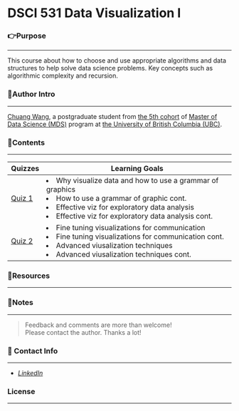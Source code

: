 # DSCI 531 Data Visualization I

### **:point_right:Purpose**
---
This course about how to choose and use appropriate algorithms and data structures to help solve data science problems. Key concepts such as algorithmic complexity and recursion.



### **:running:Author Intro**
---
[Chuang Wang](https://www.linkedin.com/in/chuangw/), a postgraduate student from [the 5th cohort](https://masterdatascience.ubc.ca/student-success-stories/welcome-virtually-mds-class-2021) of [Master of Data Science (MDS)](https://masterdatascience.ubc.ca/) program at [the University of British Columbia (UBC)](https://www.ubc.ca/).

### **:bookmark_tabs:Contents**
---
| Quizzes | Learning Goals 	|
|--------	|----------------	|
| [Quiz 1]() 	|   <li>Why visualize data and how to use a grammar of graphics</li>  <li>How to use a grammar of graphic cont.</li> <li>Effective viz for exploratory data analysis</li> <li>Effective viz for exploratory data analysis cont.</li> |
| [Quiz 2]() 	|  <li>Fine tuning visualizations for communication</li> <li>Fine tuning visualizations for communication cont.</li> <li>Advanced viusalization techniques </li> <li>Advanced viusalization techniques cont.</li>  |


### **:file_folder:Resources**
---


  
### **:page_facing_up:Notes**
---
>Feedback and comments are more than welcome!\
>Please contact the author. Thanks a lot!


### **:email: Contact Info**
---
- [_LinkedIn_](https://www.linkedin.com/in/chuangw)

### **License**
---


